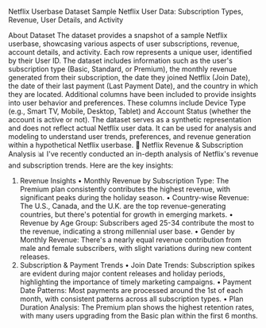 Netflix Userbase Dataset
Sample Netflix User Data: Subscription Types, Revenue, User Details, and Activity

About Dataset
The dataset provides a snapshot of a sample Netflix userbase, showcasing various aspects of user subscriptions, revenue, account details, and activity. Each row represents a unique user, identified by their User ID. The dataset includes information such as the user's subscription type (Basic, Standard, or Premium), the monthly revenue generated from their subscription, the date they joined Netflix (Join Date), the date of their last payment (Last Payment Date), and the country in which they are located.
Additional columns have been included to provide insights into user behavior and preferences. These columns include Device Type (e.g., Smart TV, Mobile, Desktop, Tablet) and Account Status (whether the account is active or not). The dataset serves as a synthetic representation and does not reflect actual Netflix user data. It can be used for analysis and modeling to understand user trends, preferences, and revenue generation within a hypothetical Netflix userbase.
🚀 Netflix Revenue & Subscription Analysis 📊
I've recently conducted an in-depth analysis of Netflix's revenue and subscription trends. Here are the key insights:
1. Revenue Insights
•	Monthly Revenue by Subscription Type: The Premium plan consistently contributes the highest revenue, with significant peaks during the holiday season.
•	Country-wise Revenue: The U.S., Canada, and the U.K. are the top revenue-generating countries, but there's potential for growth in emerging markets.
•	Revenue by Age Group: Subscribers aged 25-34 contribute the most to the revenue, indicating a strong millennial user base.
•	Gender by Monthly Revenue: There's a nearly equal revenue contribution from male and female subscribers, with slight variations during new content releases.
2. Subscription & Payment Trends
•	Join Date Trends: Subscription spikes are evident during major content releases and holiday periods, highlighting the importance of timely marketing campaigns.
•	Payment Date Patterns: Most payments are processed around the 1st of each month, with consistent patterns across all subscription types.
•	Plan Duration Analysis: The Premium plan shows the highest retention rates, with many users upgrading from the Basic plan within the first 6 months.
